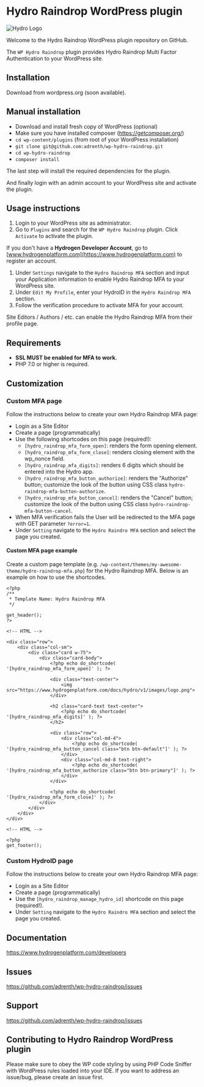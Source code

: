 # Hydro Raindrop WordPress plugin 

![Hydro Logo](https://i.imgur.com/slcCepB.png)

Welcome to the Hydro Raindrop WordPress plugin repository on GitHub.

The `WP Hydro Raindrop` plugin provides Hydro Raindrop Multi Factor Authentication to your WordPress site.

## Installation

Download from wordpress.org (soon available).

## Manual installation

- Download and install fresh copy of WordPress (optional)
- Make sure you have installed composer (https://getcomposer.org/)
- `cd wp-content/plugins` (from root of your WordPress installation)
- `git clone git@github.com:adrenth/wp-hydro-raindrop.git`
- `cd wp-hydro-raindrop`
- `composer install`

The last step will install the required dependencies for the plugin.

And finally login with an admin account to your WordPress site and activate the plugin.

## Usage instructions

1. Login to your WordPress site as administrator.
2. Go to `Plugins` and search for the `WP Hydro Raindrop` plugin. Click `Activate` to activate the plugin.

If you don't have a **Hydrogen Developer Account**, go to [www.hydrogenplatform.com](https://www.hydrogenplatform.com) to register an account.

1. Under `Settings` navigate to the `Hydro Raindrop MFA` section and input your Application information to enable Hydro Raindrop MFA to your WordPress site. 
2. Under `Edit My Profile`, enter your HydroID in the `Hydro Raindrop MFA` section.
3. Follow the verification procedure to activate MFA for your account.

Site Editors / Authors / etc. can enable the Hydro Raindrop MFA from their profile page.

## Requirements

* **SSL MUST be enabled for MFA to work.**
* PHP 7.0 or higher is required.

## Customization

### Custom MFA page

Follow the instructions below to create your own Hydro Raindrop MFA page:

* Login as a Site Editor
* Create a page (programmatically)
* Use the following shortcodes on this page (required!):
    - `[hydro_raindrop_mfa_form_open]`: renders the form opening element.
    - `[hydro_raindrop_mfa_form_close]`: renders closing element with the wp_nonce field.
    - `[hydro_raindrop_mfa_digits]`: renders 6 digits which should be entered into the Hydro app.
    - `[hydro_raindrop_mfa_button_authorize]`: renders the "Authorize" button; customize the look of the button using CSS class `hydro-raindrop-mfa-button-authorize`.
    - `[hydro_raindrop_mfa_button_cancel]`: renders the "Cancel" button; customize the look of the button using CSS class `hydro-raindrop-mfa-button-cancel`.
* When MFA verification fails the User will be redirected to the MFA page with GET parameter `?error=1`.
* Under `Setting` navigate to the `Hydro Raindro MFA` section and select the page you created.

#### Custom MFA page example

Create a custom page template (e.g. `/wp-content/themes/my-awesome-theme/hydro-raindrop-mfa.php`) for the Hydro Raindrop MFA. Below is an example on how to use the shortcodes.

```
<?php
/**
 * Template Name: Hydro Raindrop MFA
 */

get_header();
?>

<!-- HTML -->

<div class="row">
    <div class="col-sm">
        <div class="card w-75">
            <div class="card-body">
                <?php echo do_shortcode( '[hydro_raindrop_mfa_form_open]' ); ?>

                <div class="text-center">
                    <img src="https://www.hydrogenplatform.com/docs/hydro/v1/images/logo.png">
                </div>

                <h2 class="card-text text-center">
                    <?php echo do_shortcode( '[hydro_raindrop_mfa_digits]' ); ?>
                </h2>

                <div class="row">
                    <div class="col-md-4">
                        <?php echo do_shortcode( '[hydro_raindrop_mfa_button_cancel class="btn btn-default"]' ); ?>
                    </div>
                    <div class="col-md-8 text-right">
                        <?php echo do_shortcode( '[hydro_raindrop_mfa_button_authorize class="btn btn-primary"]' ); ?>
                    </div>
                </div>
                
                <?php echo do_shortcode( '[hydro_raindrop_mfa_form_close]' ); ?>
            </div>
        </div>
    </div>
</div>

<!-- HTML -->

<?php
get_footer();

```

### Custom HydroID page

Follow the instructions below to create your own Hydro Raindrop MFA page:

* Login as a Site Editor
* Create a page (programmatically)
* Use the `[hydro_raindrop_manage_hydro_id]` shortcode on this page (required!).
* Under `Setting` navigate to the `Hydro Raindro MFA` section and select the page you created.

## Documentation

https://www.hydrogenplatform.com/developers

## Issues

https://github.com/adrenth/wp-hydro-raindrop/issues

## Support

https://github.com/adrenth/wp-hydro-raindrop/issues

## Contributing to Hydro Raindrop WordPress plugin

Please make sure to obey the WP code styling by using PHP Code Sniffer with WordPress rules loaded into your IDE.
If you want to address an issue/bug, please create an issue first.
